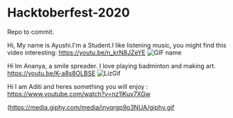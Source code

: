 # Hacktoberfest-2020
Repo to commit.

Hi, My name is Ayushi.I'm a Student.I like listening music, you might find this video interesting: https://youtu.be/n_krN8JZeYE
![GIF name](https://media.giphy.com/media/qugzlUdW5CkeI/giphy.gif)

Hi Im Ananya, a smile spreader. I love playing badminton and making art.  
https://youtu.be/K-a8s8OLBSE
![LizGif](https://media.giphy.com/media/CXEYAtdOvXXXO/giphy.gif)


Hi I am Aditi and heres something you will enjoy : https://www.youtube.com/watch?v=nz1lKuv7XGw


(https://media.giphy.com/media/inyqrgp9o3NUA/giphy.gif
